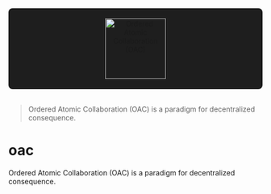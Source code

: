 <div align="center" style="background-color: #1e1e1e; padding: 20px; border-radius: 8px;">
  <picture>
    <source media="(prefers-color-scheme: dark)" srcset="./assets/oac-transparent.png">
    <source media="(prefers-color-scheme: light)" srcset="./assets/oac-inverted-transparent.png">
    <img alt="Ordered Atomic Collaboration (OAC)" style="height: 120px;">
  </picture>
</div>
<br/>

> Ordered Atomic Collaboration (OAC) is a paradigm for decentralized consequence.

# oac
Ordered Atomic Collaboration (OAC) is a paradigm for decentralized consequence. 
